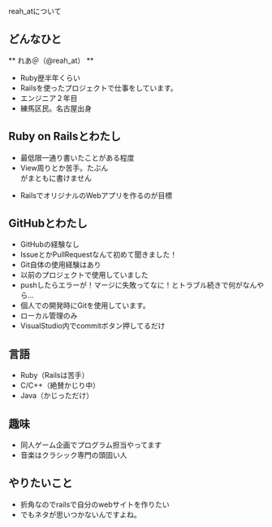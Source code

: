 reah_atについて
## どんなひと
** れあ＠（@reah_at） **

* Ruby歴半年くらい
* Railsを使ったプロジェクトで仕事をしています。
* エンジニア２年目
* 練馬区民。名古屋出身

## Ruby on Railsとわたし
* 最低限一通り書いたことがある程度
 * View周りとか苦手。たぶん<form>がまともに書けません
 * RailsでオリジナルのWebアプリを作るのが目標

## GitHubとわたし
* GitHubの経験なし
 * IssueとかPullRequestなんて初めて聞きました！
* Git自体の使用経験はあり
 * 以前のプロジェクトで使用していました
 * pushしたらエラーが！マージに失敗ってなに！とトラブル続きで何がなんやら…
* 個人での開発時にGitを使用しています。
 * ローカル管理のみ
 * VisualStudio内でcommitボタン押してるだけ

## 言語
* Ruby（Railsは苦手）
* C/C++（絶賛かじり中）
* Java（かじっただけ）

## 趣味
* 同人ゲーム企画でプログラム担当やってます
* 音楽はクラシック専門の頭固い人

## やりたいこと
* 折角なのでrailsで自分のwebサイトを作りたい
* でもネタが思いつかないんですよね。
